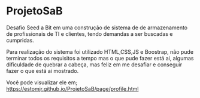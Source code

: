 # ProjetoSaB

Desafio Seed a Bit em uma construção de sistema de de armazenamento de profissionais de TI e clientes, tendo demandas a ser buscadas e cumpridas.

Para realização do sistema foi utilizado HTML,CSS,JS e Boostrap, não pude terminar todos os requisitos a tempo mas o que pude fazer está ai, algumas dificuldade de quebrar a cabeça, mas feliz em me desafiar e conseguir fazer o que está ai mostrado.

Você pode visualizar ele em; https://estomjr.github.io/ProjetoSaB/page/profile.html
